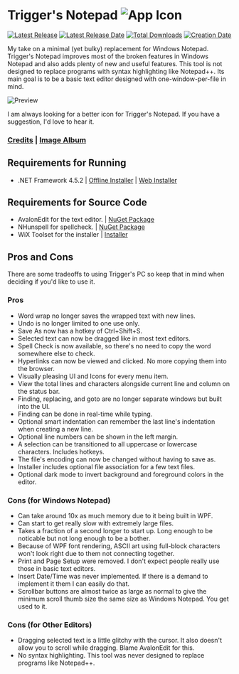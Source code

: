 # Trigger's Notepad ![App Icon](http://i.imgur.com/uDcNXy5.png)

[![Latest Release](https://img.shields.io/github/release/trigger-death/TriggersNotepad.svg?style=flat&label=version)](https://github.com/trigger-death/TriggersNotepad/releases/latest)
[![Latest Release Date](https://img.shields.io/github/release-date-pre/trigger-death/TriggersNotepad.svg?style=flat&label=released)](https://github.com/trigger-death/TriggersNotepad/releases/latest)
[![Total Downloads](https://img.shields.io/github/downloads/trigger-death/TriggersNotepad/total.svg?style=flat)](https://github.com/trigger-death/TriggersNotepad/releases)
[![Creation Date](https://img.shields.io/badge/created-february%202017-A642FF.svg?style=flat)](https://github.com/trigger-death/TriggersNotepad/commit/b79f2d5424998bad340d56fcc5a5f9bed4fa9436)

My take on a minimal (yet bulky) replacement for Windows Notepad. Trigger's Notepad improves most of the broken features in Windows Notepad and also adds plenty of new and useful features. This tool is not designed to replace programs with syntax highlighting like Notepad++. Its main goal is to be a basic text editor designed with one-window-per-file in mind.

![Preview](http://i.imgur.com/0ma6HKI.png)

I am always looking for a better icon for Trigger's Notepad. If you have a suggestion, I'd love to hear it.

### [Credits](https://github.com/trigger-death/TriggersNotepad/wiki/Credits) | [Image Album](http://imgur.com/a/jFj2q)

## Requirements for Running
* .NET Framework 4.5.2 | [Offline Installer](https://www.microsoft.com/en-us/download/details.aspx?id=42642) | [Web Installer](https://www.microsoft.com/en-us/download/details.aspx?id=42643)

## Requirements for Source Code
* AvalonEdit for the text editor. | [NuGet Package](https://www.nuget.org/packages/AvalonEdit)
* NHunspell for spellcheck. | [NuGet Package](https://www.nuget.org/packages/NHunspell/)
* WiX Toolset for the installer | [Installer](http://wixtoolset.org/)


## Pros and Cons
There are some tradeoffs to using Trigger's PC so keep that in mind when deciding if you'd like to use it.

### Pros
* Word wrap no longer saves the wrapped text with new lines.
* Undo is no longer limited to one use only.
* Save As now has a hotkey of Ctrl+Shift+S.
* Selected text can now be dragged like in most text editors.
* Spell Check is now available, so there's no need to copy the word somewhere else to check.
* Hyperlinks can now be viewed and clicked. No more copying them into the browser.
* Visually pleasing UI and Icons for every menu item.
* View the total lines and characters alongside current line and column on the status bar.
* Finding, replacing, and goto are no longer separate windows but built into the UI.
* Finding can be done in real-time while typing.
* Optional smart indentation can remember the last line's indentation when creating a new line.
* Optional line numbers can be shown in the left margin.
* A selection can be transitioned to all uppercase or lowercase characters. Includes hotkeys.
* The file's encoding can now be changed without having to save as.
* Installer includes optional file association for a few text files.
* Optional dark mode to invert background and foreground colors in the editor.

### Cons (for Windows Notepad)
* Can take around 10x as much memory due to it being built in WPF.
* Can start to get really slow with extremely large files.
* Takes a fraction of a second longer to start up. Long enough to be noticable but not long enough to be a bother.
* Because of WPF font rendering, ASCII art using full-block characters won't look right due to them not connecting together.
* Print and Page Setup were removed. I don't expect people really use those in basic text editors.
* Insert Date/Time was never implemented. If there is a demand to implement it them I can easily do that.
* Scrollbar buttons are almost twice as large as normal to give the minimum scroll thumb size the same size as Windows Notepad. You get used to it.

### Cons (for Other Editors)
* Dragging selected text is a little glitchy with the cursor. It also doesn't allow you to scroll while dragging. Blame AvalonEdit for this.
* No syntax highlighting. This tool was never designed to replace programs like Notepad++.
